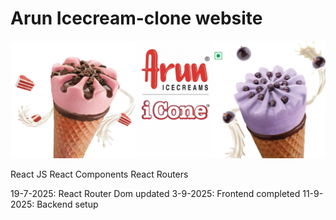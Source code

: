 # Arun Icecream-clone website

![Arun Icecream clone](public\banner-icone.jpg)

React JS
React Components
React Routers

19-7-2025: React Router Dom updated
3-9-2025: Frontend completed
11-9-2025: Backend setup
